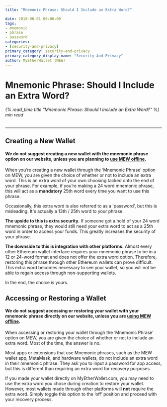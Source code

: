 ```yaml
---
title: "Mnemonic Phrase: Should I Include an Extra Word?"

date: 2018-06-01 00:06:00
tags:
- mnemonic
- phrase
- password
categories:
- [security-and-privacy]
primary_category: security-and-privacy
primary_category_display_name: "Security And Privacy"
author: MyEtherWallet (MEW)
---
```


# **Mnemonic Phrase: Should I Include an Extra Word?**

###### {% read_time title "Mnemonic Phrase: Should I Include an Extra Word?" %} min read

* * *

## **Creating a New Wallet**

#### **We do not suggest creating a new wallet with the mnemonic phrase option on our website, unless you are planning to [use MEW offline][offline].**

When you’re creating a new wallet through the ‘Mnemonic Phrase’ option on MEW, you are given the choice of whether or not to include an extra word. This is an extra word of your own choosing tacked onto the end of your phrase. For example, if you’re making a 24 word mnemonic phrase, this will act as a **mandatory** 25th word every time you want to use this phrase.

Occasionally, this extra word is also referred to as a 'password', but this is misleading. It's actually a 13th / 25th word to your phrase.

**The upside to this is extra security.** If someone got a hold of your 24 word mnemonic phrase, they would still need your extra word to act as a 25th word in order to access your funds. This greatly increases the security of your phrase. 

**The downside to this is integration with other platforms.** Almost every other Ethereum wallet interface requires your mnemonic phrase to be in a 12 or 24-word format and does not offer the extra word option. Therefore, restoring this phrase through other Ethereum wallets can prove difficult. This extra word becomes necessary to see your wallet, so you will not be able to regain access through non-supporting wallets. 

In the end, the choice is yours.

## **Accessing or Restoring a Wallet**

#### **We do not suggest accessing or restoring your wallet with your mnemonic phrase directly on our website, unless you are [using MEW offline][offline].**

When accessing or restoring your wallet through the ‘Mnemonic Phrase’ option on MEW, you are given the choice of whether or not to include an extra word. Most of the time, the answer is no. 

Most apps or extensions that use Mnemonic phrases, such as the MEW wallet app, MetaMask, and hardware wallets, do not include an extra word in their mnemonic phrase. They ask you to input a password for app access, but this is different than requiring an extra word for recovery purposes.

If you made your wallet directly on MyEtherWallet.com, you may need to use the extra word you chose during creation to restore your wallet. However, most wallets made through other platforms will **not** require the extra word. Simply toggle this option to the ‘off’ position and proceed with your recovery process.

[offline]: /@@@@@@/offline/using-mew-offline
